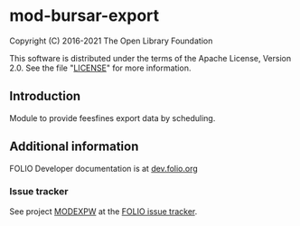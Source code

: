 # mod-bursar-export

Copyright (C) 2016-2021 The Open Library Foundation

This software is distributed under the terms of the Apache License,
Version 2.0. See the file "[LICENSE](LICENSE)" for more information.

## Introduction

Module to provide feesfines export data by scheduling.

## Additional information

FOLIO Developer documentation is at [dev.folio.org](https://dev.folio.org/)

### Issue tracker

See project [MODEXPW](https://issues.folio.org/projects/MODEXPW)
at the [FOLIO issue tracker](https://dev.folio.org/guidelines/issue-tracker/).
